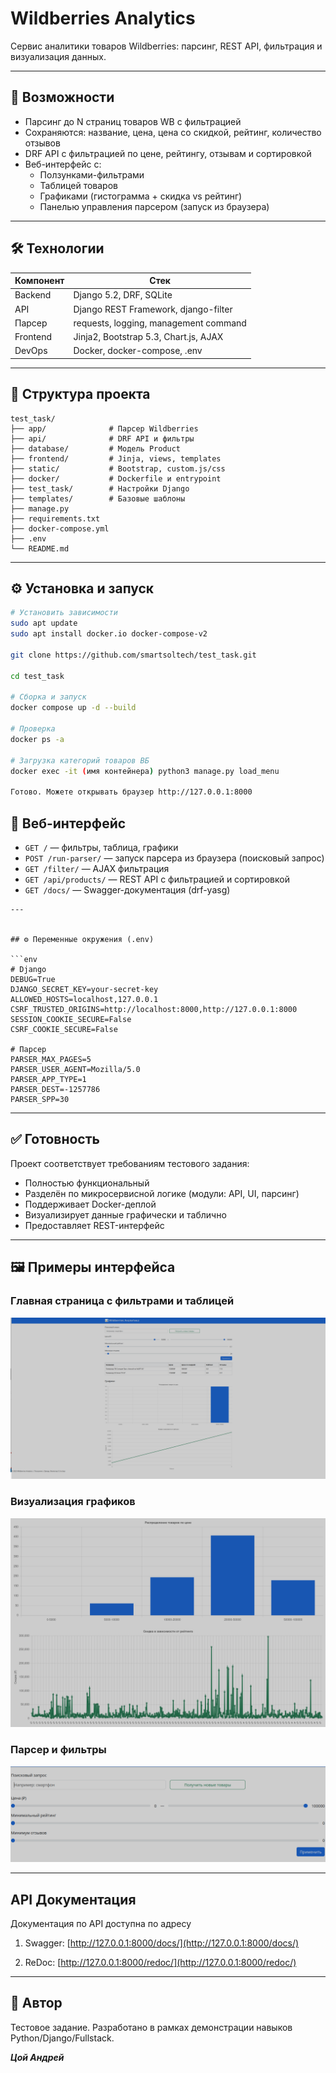 # Wildberries Analytics

Сервис аналитики товаров Wildberries: парсинг, REST API, фильтрация и визуализация данных.

---

## 🚀 Возможности

- Парсинг до N страниц товаров WB с фильтрацией
- Сохраняются: название, цена, цена со скидкой, рейтинг, количество отзывов
- DRF API с фильтрацией по цене, рейтингу, отзывам и сортировкой
- Веб-интерфейс с:
  - Ползунками-фильтрами
  - Таблицей товаров
  - Графиками (гистограмма + скидка vs рейтинг)
  - Панелью управления парсером (запуск из браузера)

---

## 🛠 Технологии

| Компонент        | Стек                                |
|------------------|--------------------------------------|
| Backend          | Django 5.2, DRF, SQLite              |
| API              | Django REST Framework, django-filter |
| Парсер           | requests, logging, management command |
| Frontend         | Jinja2, Bootstrap 5.3, Chart.js, AJAX |
| DevOps           | Docker, docker-compose, .env         |

---

## 📁 Структура проекта

```
test_task/
├── app/              # Парсер Wildberries
├── api/              # DRF API и фильтры
├── database/         # Модель Product
├── frontend/         # Jinja, views, templates
├── static/           # Bootstrap, custom.js/css
├── docker/           # Dockerfile и entrypoint
├── test_task/        # Настройки Django
├── templates/        # Базовые шаблоны
├── manage.py
├── requirements.txt
├── docker-compose.yml
├── .env
└── README.md
```

---

## ⚙️ Установка и запуск

```bash
# Установить зависимости
sudo apt update
sudo apt install docker.io docker-compose-v2

git clone https://github.com/smartsoltech/test_task.git

cd test_task

# Сборка и запуск
docker compose up -d --build

# Проверка
docker ps -a

# Загрузка категорий товаров ВБ
docker exec -it (имя контейнера) python3 manage.py load_menu

Готово. Можете открывать браузер http://127.0.0.1:8000
```


## 🔗 Веб-интерфейс

- `GET /` — фильтры, таблица, графики
- `POST /run-parser/` — запуск парсера из браузера (поисковый запрос)
- `GET /filter/` — AJAX фильтрация
- `GET /api/products/` — REST API с фильтрацией и сортировкой
- `GET /docs/` — Swagger-документация (drf-yasg)
```
---


## ⚙️ Переменные окружения (.env)

```env
# Django
DEBUG=True
DJANGO_SECRET_KEY=your-secret-key
ALLOWED_HOSTS=localhost,127.0.0.1
CSRF_TRUSTED_ORIGINS=http://localhost:8000,http://127.0.0.1:8000
SESSION_COOKIE_SECURE=False
CSRF_COOKIE_SECURE=False

# Парсер
PARSER_MAX_PAGES=5
PARSER_USER_AGENT=Mozilla/5.0
PARSER_APP_TYPE=1
PARSER_DEST=-1257786
PARSER_SPP=30

```

---

## ✅ Готовность

Проект соответствует требованиям тестового задания:

- Полностью функциональный
- Разделён по микросервисной логике (модули: API, UI, парсинг)
- Поддерживает Docker-деплой
- Визуализирует данные графически и таблично
- Предоставляет REST-интерфейс

---

## 🖼 Примеры интерфейса

### Главная страница с фильтрами и таблицей

![Главная страница](static/img/1.png)

### Визуализация графиков

![Графики](static/img/2.png)

### Парсер и фильтры

![Парсер](static/img/3.png)

---

## API Документация

Документация по API доступна по адресу 

1. Swagger: [http://127.0.0.1:8000/docs/](http://127.0.0.1:8000/docs/)


2. ReDoc: [http://127.0.0.1:8000/redoc/](http://127.0.0.1:8000/redoc/)


---

## 👤 Автор

Тестовое задание. Разработано в рамках демонстрации навыков Python/Django/Fullstack.

***Цой Андрей***
